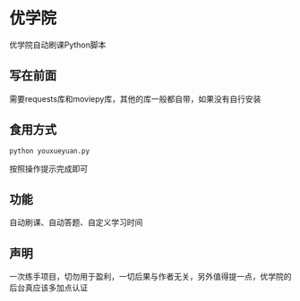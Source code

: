# 优学院
 优学院自动刷课Python脚本
## 写在前面
 需要requests库和moviepy库，其他的库一般都自带，如果没有自行安装
## 食用方式
    python youxueyuan.py
按照操作提示完成即可
## 功能
自动刷课、自动答题、自定义学习时间
## 声明
一次练手项目，切勿用于盈利，一切后果与作者无关，另外值得提一点，优学院的后台真应该多加点认证
